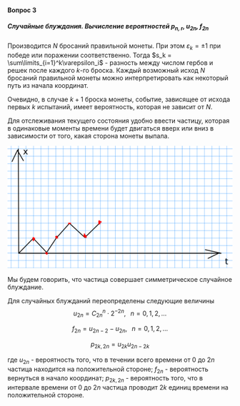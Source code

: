 #### Вопрос 3

##### Случайные блуждания. Вычисление вероятностей $p_{n,r}, u_{2n}, f_{2n}$

Производится $N$ бросаний правильной монеты. При этом $\varepsilon_k = \pm 1$ при победе или поражении соответственно. Тогда $s_k = \sum\limits_{i=1}^k\varepsilon_i$ - разность между числом гербов и решек после каждого $k$-го броска. Каждый возможный исход $N$ бросаний правильной монеты можно интерпретировать как некоторый путь из начала координат. 

Очевидно, в случае $k+1$ броска монеты, событие, зависящее от исхода первых $k$ испытаний, имеет вероятность, которая не зависит от $N$. 

Для отслеживания текущего состояния удобно ввести частицу, которая в одинаковые моменты времени будет двигаться вверх или вниз в зависимости от того, какая сторона монеты выпала. 

![image-20220622170840953](Answer_3_3/image-20220622170840953.png)

Мы будем говорить, что частица совершает симметрическое случайное блуждание. 

Для случайных блужданий переопределены следующие величины
$$
u_{2n}=C^n_{2n}\cdot 2^{-2n},\;\;\; n=0,1,2,\dots
$$

$$
f_{2n}=u_{2n-2}-u_{2n},\;\;\; n=0,1,2,\dots
$$

$$
p_{2k,2n}=u_{2k}u_{2n-2k}
$$

где $u_{2n}$ - вероятность того, что в течении всего времени от 0 до $2n$ частица находится на положительной стороне; $f_{2n}$ - вероятность вернуться в начало координат; $p_{2k, 2n}$ - вероятность того, что в интервале времени от 0 до $2n$ частица проводит $2k$ единиц времени на положительной стороне.